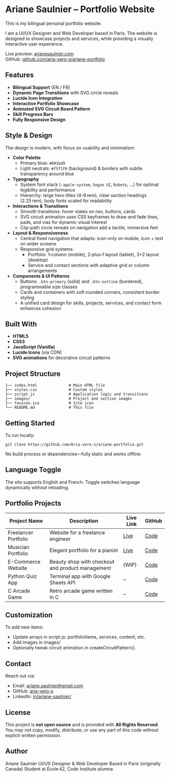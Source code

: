 # Ariane Saulnier – Portfolio Website

This is my bilingual personal portfolio website.

I am a UI/UX Designer and Web Developer based in Paris. The website is designed to showcase projects and services, while providing a visually interactive user experience.

Live preview: [arianesaulnier.com](https://arianesaulnier.com)  
GitHub: [github.com/aria-vero-s/ariane-portfolio](https://github.com/aria-vero-s/ariane-portfolio)

## Features

- **Bilingual Support** (EN / FR)  
- **Dynamic Page Transitions** with SVG circle reveals  
- **Lucide Icon Integration**  
- **Interactive Portfolio Showcase**  
- **Animated SVG Circuit Board Pattern**  
- **Skill Progress Bars**  
- **Fully Responsive Design**

## Style & Design

The design is modern, with focus on usability and minimalism:

- **Color Palette**  
  - Primary blue: `#091bd9`  
  - Light neutrals: `#f5f1f0` (background) & borders with subtle transparency around blue  
- **Typography**  
  - System font stack (`-apple-system`, `Segoe UI`, `Roboto`, ...) for optimal legibility and performance  
  - Hierarchy: large hero titles (4–9 rem), clear section headings (2.25 rem), body fonts scaled for readability
- **Interactions & Transitions**  
  - Smooth transitions: hover states on nav, buttons, cards  
  - SVG circuit animation uses CSS keyframes to draw and fade lines, pads, and vias for dynamic visual interest  
  - Clip-path circle reveals on navigation add a tactile, immersive feel
- **Layout & Responsiveness**  
  - Central fixed navigation that adapts: icon-only on mobile, icon + text on wider screens  
  - Responsive grid systems:
    - Portfolio: 1‑column (mobile), 2‑plus‑1 layout (tablet), 3+2 layout (desktop)
    - Service and contact sections with adaptive grid or column arrangements
- **Components & UI Patterns**  
  - Buttons: `.btn-primary` (solid) and `.btn-outline` (bordered), programmable size classes  
  - Cards and containers with soft rounded corners, consistent border styling  
  - A unified card design for skills, projects, services, and contact form enhances cohesion

## Built With

- **HTML5**
- **CSS3**
- **JavaScript (Vanilla)**
- **Lucide Icons** (via CDN)
- **SVG animations** for decorative circuit patterns

## Project Structure

```plaintext
├── index.html              # Main HTML file
├── styles.css              # Custom styles
├── script.js               # Application logic and transitions
├── images/                 # Project and section images
├── favicon.ico             # Site icon
└── README.md               # This file
```

## Getting Started

To run locally:
```
git clone https://github.com/Aria-vero-s/ariane-portfolio.git
```
No build process or dependencies—fully static and works offline.

## Language Toggle

The site supports English and French. Toggle switches language dynamically without reloading.

## Portfolio Projects

| Project Name           | Description                                | Live Link | GitHub |
|------------------------|--------------------------------------------|-----------|--------|
| Freelancer Portfolio   | Website for a freelance engineer           | [Live](https://aria-vero-s.github.io/camping/) | [Code](https://github.com/aria-veros/camping) |
| Musician Portfolio     | Elegant portfolio for a pianist            | [Live](https://paolorubinacci.com) | [Code](https://github.com/aria-veros/pianist) |
| E-Commerce Website     | Beauty shop with checkout and product management | (WIP)     | [Code](https://github.com/aria-veros/glow) |
| Python Quiz App        | Terminal app with Google Sheets API        | –         | [Code](https://github.com/aria-veros/enviro) |
| C Arcade Game          | Retro arcade game written in C             | –         | [Code](https://github.com/aria-veros/so_long) |


## Customization

To add new items:

- Update arrays in script.js: portfolioItems, services, content, etc.
- Add images in images/
- Optionally tweak circuit animation in createCircuitPattern().

## Contact

Reach out via:

- Email: ariane.saulnier@gmail.com
- GitHub: [aria-vero-s](https://github.com/Aria-vero-s)
- LinkedIn: [in/ariane-saulnier/](https://www.linkedin.com/in/ariane-saulnier/)

## License

This project is **not open source** and is provided with **All Rights Reserved**.  
You may not copy, modify, distribute, or use any part of this code without explicit written permission.

## Author

Ariane Saulnier
UI/UX Designer & Web Developer
Based in Paris (originally Canada)
Student at École 42, Code Institute alumna

